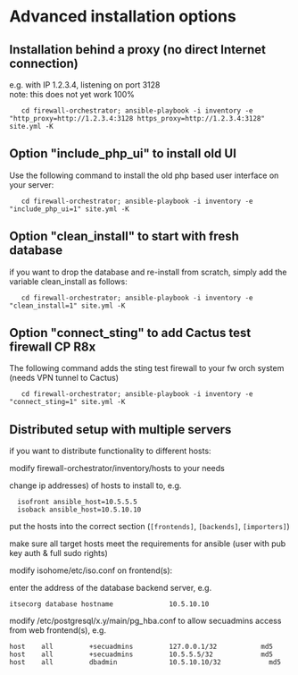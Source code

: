 # Advanced installation options

## Installation behind a proxy (no direct Internet connection)

e.g. with IP 1.2.3.4, listening on port 3128  
note: this does not yet work 100%

       cd firewall-orchestrator; ansible-playbook -i inventory -e "http_proxy=http://1.2.3.4:3128 https_proxy=http://1.2.3.4:3128" site.yml -K


## Option "include_php_ui" to install old UI

Use the following command to install the old php based user interface on your server:

       cd firewall-orchestrator; ansible-playbook -i inventory -e "include_php_ui=1" site.yml -K

## Option "clean_install" to start with fresh database

if you want to drop the database and re-install from scratch, simply add the variable clean_install as follows:

       cd firewall-orchestrator; ansible-playbook -i inventory -e "clean_install=1" site.yml -K

## Option "connect_sting" to add Cactus test firewall CP R8x

The following command adds the sting test firewall to your fw orch system (needs VPN tunnel to Cactus)

       cd firewall-orchestrator; ansible-playbook -i inventory -e "connect_sting=1" site.yml -K

## Distributed setup with multiple servers

if you want to distribute functionality to different hosts:

   modify firewall-orchestrator/inventory/hosts to your needs

   change ip addresses) of hosts to install to, e.g.

      isofront ansible_host=10.5.5.5
      isoback ansible_host=10.5.10.10

   put the hosts into the correct section (`[frontends]`, `[backends]`, `[importers]`)

   make sure all target hosts meet the requirements for ansible (user with pub key auth & full sudo rights)

   modify isohome/etc/iso.conf on frontend(s):

   enter the address of the database backend server, e.g.

    itsecorg database hostname              10.5.10.10

   modify /etc/postgresql/x.y/main/pg_hba.conf to allow secuadmins access from web frontend(s), e.g.

    host    all         +secuadmins         127.0.0.1/32           md5
    host    all         +secuadmins         10.5.5.5/32            md5
    host    all         dbadmin             10.5.10.10/32            md5
